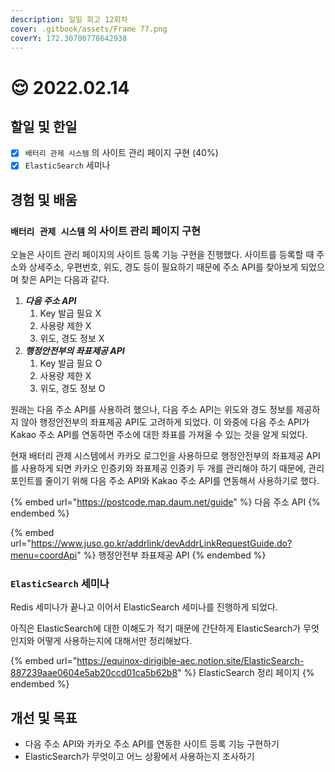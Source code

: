 ```yaml
---
description: 일일 회고 12회차
cover: .gitbook/assets/Frame 77.png
coverY: 172.30700778642938
---
```


# 😌 2022.02.14

## 할일 및 한일

* [x] `배터리 관제 시스템` 의 사이트 관리 페이지 구현 (40%)
* [x] `ElasticSearch` 세미나

## 경험 및 배움

### `배터리 관제 시스템` 의 사이트 관리 페이지 구현

오늘은 사이트 관리 페이지의 사이트 등록 기능 구현을 진행했다. 사이트를 등록할 때 주소와 상세주소, 우편번호, 위도, 경도 등이 필요하기 때문에 주소 API를 찾아보게 되었으며 찾은 API는 다음과 같다.

1. _**다음 주소 API**_
   1. Key 발급 필요 X
   2. 사용량 제한 X
   3. 위도, 경도 정보 X
2. _**행정안전부의 좌표제공 API**_
   1. Key 발급 필요 O
   2. 사용량 제한 X
   3. 위도, 경도 정보 O

원래는 다음 주소 API를 사용하려 했으나, 다음 주소 API는 위도와 경도 정보를 제공하지 않아 행정안전부의 좌표제공 API도 고려하게 되었다. 이 와중에 다음 주소 API가 Kakao 주소 API를 연동하면 주소에 대한 좌표를 가져올 수 있는 것을 알게 되었다.&#x20;

현재 배터리 관제 시스템에서 카카오 로그인을 사용하므로 행정안전부의 좌표제공 API를 사용하게 되면 카카오 인증키와 좌표제공 인증키 두 개를 관리해야 하기 때문에, 관리 포인트를 줄이기 위해 다음 주소 API와 Kakao 주소 API를 연동해서 사용하기로 했다.



{% embed url="https://postcode.map.daum.net/guide" %}
다음 주소 API
{% endembed %}

{% embed url="https://www.juso.go.kr/addrlink/devAddrLinkRequestGuide.do?menu=coordApi" %}
행정안전부 좌표제공 API
{% endembed %}



### `ElasticSearch` 세미나

Redis 세미나가 끝나고 이어서 ElasticSearch 세미나를 진행하게 되었다.

아직은 ElasticSearch에 대한 이해도가 적기 때문에 간단하게 ElasticSearch가 무엇인지와 어떻게 사용하는지에 대해서만 정리해놨다.

{% embed url="https://equinox-dirigible-aec.notion.site/ElasticSearch-887239aae0604e5ab20ccd01ca5b62b8" %}
ElasticSearch 정리 페이지
{% endembed %}

## 개선 및 목표

* 다음 주소 API와 카카오 주소 API를 연동한 사이트 등록 기능 구현하기
* ElasticSearch가 무엇이고 어느 상황에서 사용하는지 조사하기

